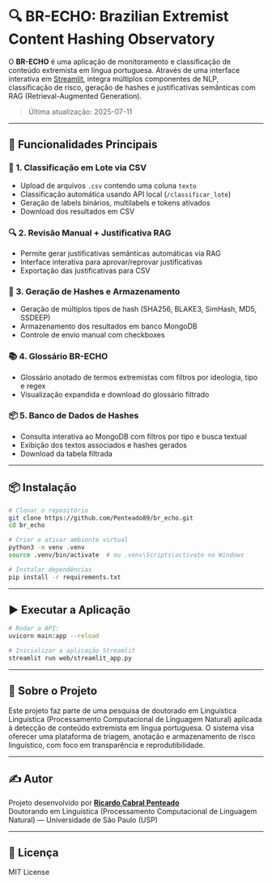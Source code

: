 
# 🔍 BR-ECHO: Brazilian Extremist Content Hashing Observatory

O **BR-ECHO** é uma aplicação de monitoramento e classificação de conteúdo extremista em língua portuguesa. Através de uma interface interativa em [Streamlit](https://streamlit.io/), integra múltiplos componentes de NLP, classificação de risco, geração de hashes e justificativas semânticas com RAG (Retrieval-Augmented Generation).

> Última atualização: 2025-07-11

---

## 🚀 Funcionalidades Principais

### 📂 1. Classificação em Lote via CSV
- Upload de arquivos `.csv` contendo uma coluna `texto`
- Classificação automática usando API local (`/classificar_lote`)
- Geração de labels binários, multilabels e tokens ativados
- Download dos resultados em CSV

### 🔍 2. Revisão Manual + Justificativa RAG
- Permite gerar justificativas semânticas automáticas via RAG
- Interface interativa para aprovar/reprovar justificativas
- Exportação das justificativas para CSV

### 🔐 3. Geração de Hashes e Armazenamento
- Geração de múltiplos tipos de hash (SHA256, BLAKE3, SimHash, MD5, SSDEEP)
- Armazenamento dos resultados em banco MongoDB
- Controle de envio manual com checkboxes

### 📚 4. Glossário BR-ECHO
- Glossário anotado de termos extremistas com filtros por ideologia, tipo e regex
- Visualização expandida e download do glossário filtrado

### 📦 5. Banco de Dados de Hashes
- Consulta interativa ao MongoDB com filtros por tipo e busca textual
- Exibição dos textos associados e hashes gerados
- Download da tabela filtrada

---

## 📦 Instalação

```bash
# Clonar o repositório
git clone https://github.com/Penteado89/br_echo.git
cd br_echo

# Criar e ativar ambiente virtual
python3 -m venv .venv
source .venv/bin/activate  # ou .venv\Scripts\activate no Windows

# Instalar dependências
pip install -r requirements.txt
```

---

## ▶️ Executar a Aplicação

```bash
# Rodar a API:
uvicorn main:app --reload
```

```bash
# Inicializar a aplicação Streamlit
streamlit run web/streamlit_app.py
```

---

## 🧠 Sobre o Projeto

Este projeto faz parte de uma pesquisa de doutorado em Linguística Linguística (Processamento Computacional de Linguagem Natural) aplicada à detecção de conteúdo extremista em língua portuguesa. O sistema visa oferecer uma plataforma de triagem, anotação e armazenamento de risco linguístico, com foco em transparência e reprodutibilidade.

---
## ✍️ Autor

Projeto desenvolvido por [**Ricardo Cabral Penteado**](https://www.linkedin.com/in/ricardo-cabral-penteado-45144b19/)  
Doutorando em Linguística (Processamento Computacional de Linguagem Natural) — Universidade de São Paulo (USP)

---

## 📄 Licença

MIT License
